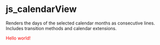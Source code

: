 # js_calendarView
Renders the days of the selected calendar months as consecutive lines. Includes transition methods and calendar extensions.

<div style='color: red;'>Hello world!</div>
